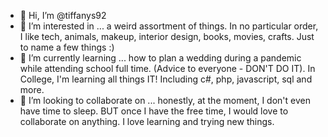 - 👋 Hi, I’m @tiffanys92
- 👀 I’m interested in ... a weird assortment of things. In no particular order, I like tech, animals, makeup, interior design, books, movies, crafts. Just to name a few things :) 
- 🌱 I’m currently learning ... how to plan a wedding during a pandemic while attending school full time. (Advice to everyone - DON'T DO IT). In College, I'm learning all things IT! Including c#, php, javascript, sql and more.
- 💞️ I’m looking to collaborate on ... honestly, at the moment, I don't even have time to sleep. BUT once I have the free time, I would love to collaborate on anything. I love learning and trying new things. 

<!---
tiffanys92/tiffanys92 is a ✨ special ✨ repository because its `README.md` (this file) appears on your GitHub profile.
You can click the Preview link to take a look at your changes.
--->

